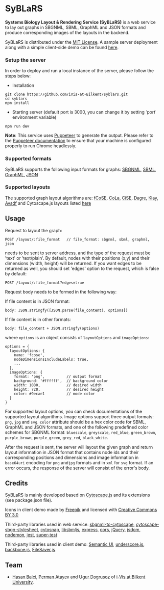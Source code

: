 # SyBLaRS

**Systems Biology Layout & Rendering Service (SyBLaRS)** is a web service to lay out graphs in SBGNML, SBML, GraphML and JSON formats and produce corresponding images of the layouts in the backend.

SyBLaRS is distributed under the [MIT License](https://github.com/iVis-at-Bilkent/syblars/blob/main/LICENSE).
A sample server deployment along with a simple client-side demo can be found [here](https://syblars.herokuapp.com).

### Setup the server

In order to deploy and run a local instance of the server, please follow the steps below:

- Installation
```
git clone https://github.com/iVis-at-Bilkent/syblars.git
cd syblars
npm install 
```

- Starting server (default port is 3000, you can change it by setting 'port' environment variable)
```
npm run dev
```
**Note:** This service uses [Puppeteer](https://pptr.dev) to generate the output. Please refer to the [Puppeteer documentation](https://github.com/puppeteer/puppeteer/blob/main/docs/troubleshooting.md#troubleshooting) to ensure that your machine is configured properly to run Chrome headlessly.

### Supported formats
SyBLaRS supports the following input formats for graphs:
[SBGNML](https://github.com/sbgn/sbgn/wiki/SBGN_ML),
[SBML](http://sbml.org/Main_Page),
[GraphML](http://graphml.graphdrawing.org/),
[JSON](https://www.json.org/)

### Supported layouts
The supported graph layout algorithms are:
[fCoSE](https://github.com/iVis-at-Bilkent/cytoscape.js-fcose/tree/unstable),
[CoLa](https://github.com/cytoscape/cytoscape.js-cola),
[CiSE](https://github.com/iVis-at-Bilkent/cytoscape.js-cise/tree/develop),
[Dagre](https://github.com/cytoscape/cytoscape.js-dagre),
[Klay](https://github.com/cytoscape/cytoscape.js-klay),
[Avsdf](https://github.com/iVis-at-Bilkent/cytoscape.js-avsdf)
and Cytoscape.js layouts listed [here](https://js.cytoscape.org/#layouts)

## Usage

Request to layout the graph:
```
POST /layout/:file_format   // file_format: sbgnml, sbml, graphml, json
```
needs to be sent to server address, and the type of the request must be 'text' or 'text/plain'.
By default, nodes with their positions (x,y) and their dimensions (width, height) will be returned. If you want edges to be returned as well, you should set 'edges' option to the request, which is false by default:
```
POST /layout/:file_format?edges=true
```
Request body needs to be formed in the following way:

If file content is in JSON format:
```
body: JSON.stringfy([JSON.parse(file_content), options])
```
If file content is in other formats:
```
body: file_content + JSON.stringfy(options)
```
where `options` is an object consists of `layoutOptions` and `imageOptions`:
```
options = {
  layoutOptions: {
    name: 'fcose',
    nodeDimensionsIncludeLabels: true,
    ...
  },
  imageOptions: {
    format: 'png',          // output format
    background: '#ffffff',  // background color
    width: 1080,            // desired width
    height: 720,            // desired height
    color: #9ecae1          // node color
  }
}
```
For supported layout options, you can check documentations of the supported layout algorithms. Image options support three output formats: `png`, `jpg` and `svg`. `color` attribute should be a hex color code for SBML, GraphML and JSON formats, and one of the following predefined color schemes for SBGNML format: `bluescale`, `greyscale`, `red_blue`, `green_brown`, `purple_brown`, `purple_green`, `grey_red`, `black_white`.

After the request is sent, the server will layout the given graph and return layout information in JSON format that contains node ids and their corresponding positions and dimensions and image information in `base64uri` encoding for `png` and`jpg` formats and in `xml` for `svg` format.
If an error occurs, the response of the server will consist of the error's body.

## Credits

SyBLaRS is mainly developed based on [Cytoscape.js](https://js.cytoscape.org) and its extensions (see package.json file).

Icons in client demo made by [Freepik](http://www.freepik.com) and licensed with 
[Creative Commons BY 3.0](http://creativecommons.org/licenses/by/3.0/)

Third-party libraries used in web service:
[sbgnml-to-cytoscape](https://www.npmjs.com/package/sbgnml-to-cytoscape),
[cytoscape-sbgn-stylesheet](https://github.com/iVis-at-Bilkent/cytoscape-sbgn-stylesheet),
[cytosnap](https://github.com/iVis-at-Bilkent/cytosnap),
[libsbmljs](https://libsbmljs.github.io),
[express](https://www.npmjs.com/package/express),
[cors](https://www.npmjs.com/package/cors),
[jQuery](https://www.npmjs.com/package/jquery),
[jsdom](https://www.npmjs.com/package/jsdom),
[nodemon](https://www.npmjs.com/package/nodemon),
[jest](https://www.npmjs.com/package/jest),
[super-test](https://www.npmjs.com/package/supertest)

Third-party libraries used in client demo:
[Semantic UI](https://semantic-ui.com),
[underscore.js](https://underscorejs.org),
[backbone.js](https://backbonejs.org),
[FileSaver.js](https://github.com/eligrey/FileSaver.js/)

## Team

  * [Hasan Balci](https://github.com/hasanbalci), [Perman Atayev](https://github.com/PermanAtayev) and [Ugur Dogrusoz](https://github.com/ugurdogrusoz) of [i-Vis at Bilkent University](http://www.cs.bilkent.edu.tr/~ivis).
